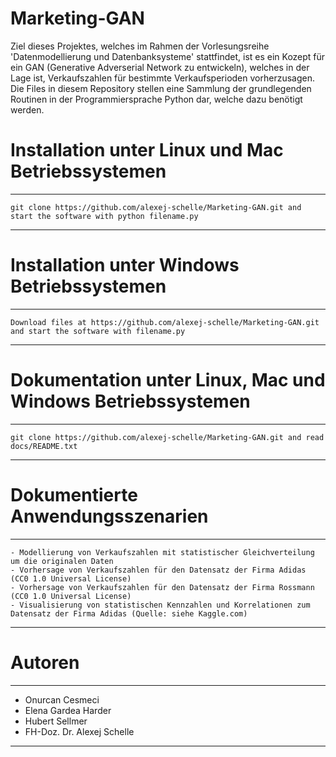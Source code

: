 # Marketing-GAN
Ziel dieses Projektes, welches im Rahmen der Vorlesungsreihe 'Datenmodellierung und Datenbanksysteme' stattfindet, ist es ein Kozept für ein GAN (Generative Adverserial Network zu entwickeln), welches in der Lage ist, Verkaufszahlen für bestimmte Verkaufsperioden vorherzusagen. Die Files in diesem Repository stellen eine Sammlung der grundlegenden Routinen in der Programmiersprache Python dar, welche dazu benötigt werden.

# Installation unter Linux und Mac Betriebssystemen
*********************************************************************************************************************
    git clone https://github.com/alexej-schelle/Marketing-GAN.git and start the software with python filename.py
*********************************************************************************************************************

# Installation unter Windows Betriebssystemen
*********************************************************************************************************************
    Download files at https://github.com/alexej-schelle/Marketing-GAN.git and start the software with filename.py
*********************************************************************************************************************

# Dokumentation unter Linux, Mac und Windows Betriebssystemen
*********************************************************************************************************************
    git clone https://github.com/alexej-schelle/Marketing-GAN.git and read docs/README.txt
*********************************************************************************************************************

# Dokumentierte Anwendungsszenarien
*********************************************************************************************************************

    - Modellierung von Verkaufszahlen mit statistischer Gleichverteilung um die originalen Daten
    - Vorhersage von Verkaufszahlen für den Datensatz der Firma Adidas (CC0 1.0 Universal License)
    - Vorhersage von Verkaufszahlen für den Datensatz der Firma Rossmann (CC0 1.0 Universal License)
    - Visualisierung von statistischen Kennzahlen und Korrelationen zum Datensatz der Firma Adidas (Quelle: siehe Kaggle.com)
    
*********************************************************************************************************************

# Autoren

*********************************************************************************************************************

- Onurcan Cesmeci
- Elena Gardea Harder
- Hubert Sellmer
- FH-Doz. Dr. Alexej Schelle

*********************************************************************************************************************


